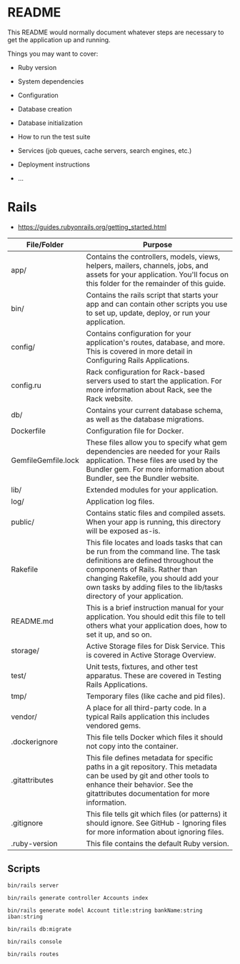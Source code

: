 # README

This README would normally document whatever steps are necessary to get the
application up and running.

Things you may want to cover:

* Ruby version

* System dependencies

* Configuration

* Database creation

* Database initialization

* How to run the test suite

* Services (job queues, cache servers, search engines, etc.)

* Deployment instructions

* ...

# Rails

- https://guides.rubyonrails.org/getting_started.html

| File/Folder         | Purpose                                                                                                                                                                                                                                                                    |
|---------------------|----------------------------------------------------------------------------------------------------------------------------------------------------------------------------------------------------------------------------------------------------------------------------|
| app/                | Contains the controllers, models, views, helpers, mailers, channels, jobs, and assets for your application. You'll focus on this folder for the remainder of this guide.                                                                                                   |
| bin/                | Contains the rails script that starts your app and can contain other scripts you use to set up, update, deploy, or run your application.                                                                                                                                   |
| config/             | Contains configuration for your application's routes, database, and more. This is covered in more detail in Configuring Rails Applications.                                                                                                                                |
| config.ru           | Rack configuration for Rack-based servers used to start the application. For more information about Rack, see the Rack website.                                                                                                                                            |
| db/                 | Contains your current database schema, as well as the database migrations.                                                                                                                                                                                                 |
| Dockerfile          | Configuration file for Docker.                                                                                                                                                                                                                                             |
| GemfileGemfile.lock | These files allow you to specify what gem dependencies are needed for your Rails application. These files are used by the Bundler gem. For more information about Bundler, see the Bundler website.                                                                        |
| lib/                | Extended modules for your application.                                                                                                                                                                                                                                     |
| log/                | Application log files.                                                                                                                                                                                                                                                     |
| public/             | Contains static files and compiled assets. When your app is running, this directory will be exposed as-is.                                                                                                                                                                 |
| Rakefile            | This file locates and loads tasks that can be run from the command line. The task definitions are defined throughout the components of Rails. Rather than changing Rakefile, you should add your own tasks by adding files to the lib/tasks directory of your application. |
| README.md           | This is a brief instruction manual for your application. You should edit this file to tell others what your application does, how to set it up, and so on.                                                                                                                 |
| storage/            | Active Storage files for Disk Service. This is covered in Active Storage Overview.                                                                                                                                                                                         |
| test/               | Unit tests, fixtures, and other test apparatus. These are covered in Testing Rails Applications.                                                                                                                                                                           |
| tmp/                | Temporary files (like cache and pid files).                                                                                                                                                                                                                                |
| vendor/             | A place for all third-party code. In a typical Rails application this includes vendored gems.                                                                                                                                                                              |
| .dockerignore       | This file tells Docker which files it should not copy into the container.                                                                                                                                                                                                  |
| .gitattributes      | This file defines metadata for specific paths in a git repository. This metadata can be used by git and other tools to enhance their behavior. See the gitattributes documentation for more information.                                                                   |
| .gitignore          | This file tells git which files (or patterns) it should ignore. See GitHub - Ignoring files for more information about ignoring files.                                                                                                                                     |
| .ruby-version       | This file contains the default Ruby version.                                                                                                                                                                                                                               |

## Scripts

```shell
bin/rails server
```

```shell
bin/rails generate controller Accounts index
```

```shell
bin/rails generate model Account title:string bankName:string iban:string
```

```shell
bin/rails db:migrate
```

```shell
bin/rails console
```

```shell
bin/rails routes
```
